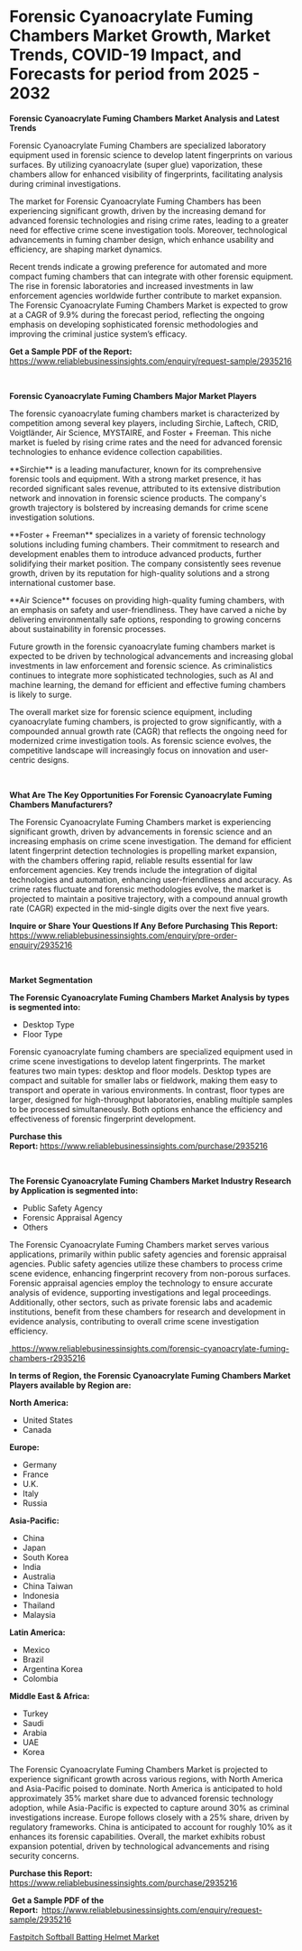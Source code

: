 <p><h1>Forensic Cyanoacrylate Fuming Chambers Market Growth, Market Trends, COVID-19 Impact, and Forecasts for period from 2025 - 2032</h1></p><p><strong>Forensic Cyanoacrylate Fuming Chambers Market Analysis and Latest Trends</strong></p>
<p><p>Forensic Cyanoacrylate Fuming Chambers are specialized laboratory equipment used in forensic science to develop latent fingerprints on various surfaces. By utilizing cyanoacrylate (super glue) vaporization, these chambers allow for enhanced visibility of fingerprints, facilitating analysis during criminal investigations. </p><p>The market for Forensic Cyanoacrylate Fuming Chambers has been experiencing significant growth, driven by the increasing demand for advanced forensic technologies and rising crime rates, leading to a greater need for effective crime scene investigation tools. Moreover, technological advancements in fuming chamber design, which enhance usability and efficiency, are shaping market dynamics. </p><p>Recent trends indicate a growing preference for automated and more compact fuming chambers that can integrate with other forensic equipment. The rise in forensic laboratories and increased investments in law enforcement agencies worldwide further contribute to market expansion. The Forensic Cyanoacrylate Fuming Chambers Market is expected to grow at a CAGR of 9.9% during the forecast period, reflecting the ongoing emphasis on developing sophisticated forensic methodologies and improving the criminal justice system’s efficacy.</p></p>
<p><strong>Get a Sample PDF of the Report:&nbsp;</strong> <a href="https://www.reliablebusinessinsights.com/enquiry/request-sample/2935216?utm_campaign=2440&utm_medium=2&utm_source=Github&utm_content=ia&utm_term=14032025&utm_id=forensic-cyanoacrylate-fuming-chambers">https://www.reliablebusinessinsights.com/enquiry/request-sample/2935216</a></p>
<p>&nbsp;</p>
<p><strong>Forensic Cyanoacrylate Fuming Chambers Major Market Players</strong></p>
<p><p>The forensic cyanoacrylate fuming chambers market is characterized by competition among several key players, including Sirchie, Laftech, CRID, Voigtländer, Air Science, MYSTAIRE, and Foster + Freeman. This niche market is fueled by rising crime rates and the need for advanced forensic technologies to enhance evidence collection capabilities.</p><p>**Sirchie** is a leading manufacturer, known for its comprehensive forensic tools and equipment. With a strong market presence, it has recorded significant sales revenue, attributed to its extensive distribution network and innovation in forensic science products. The company's growth trajectory is bolstered by increasing demands for crime scene investigation solutions.</p><p>**Foster + Freeman** specializes in a variety of forensic technology solutions including fuming chambers. Their commitment to research and development enables them to introduce advanced products, further solidifying their market position. The company consistently sees revenue growth, driven by its reputation for high-quality solutions and a strong international customer base.</p><p>**Air Science** focuses on providing high-quality fuming chambers, with an emphasis on safety and user-friendliness. They have carved a niche by delivering environmentally safe options, responding to growing concerns about sustainability in forensic processes.</p><p>Future growth in the forensic cyanoacrylate fuming chambers market is expected to be driven by technological advancements and increasing global investments in law enforcement and forensic science. As criminalistics continues to integrate more sophisticated technologies, such as AI and machine learning, the demand for efficient and effective fuming chambers is likely to surge.</p><p>The overall market size for forensic science equipment, including cyanoacrylate fuming chambers, is projected to grow significantly, with a compounded annual growth rate (CAGR) that reflects the ongoing need for modernized crime investigation tools. As forensic science evolves, the competitive landscape will increasingly focus on innovation and user-centric designs.</p></p>
<p>&nbsp;</p>
<p><strong>What Are The Key Opportunities For Forensic Cyanoacrylate Fuming Chambers Manufacturers?</strong></p>
<p><p>The Forensic Cyanoacrylate Fuming Chambers market is experiencing significant growth, driven by advancements in forensic science and an increasing emphasis on crime scene investigation. The demand for efficient latent fingerprint detection technologies is propelling market expansion, with the chambers offering rapid, reliable results essential for law enforcement agencies. Key trends include the integration of digital technologies and automation, enhancing user-friendliness and accuracy. As crime rates fluctuate and forensic methodologies evolve, the market is projected to maintain a positive trajectory, with a compound annual growth rate (CAGR) expected in the mid-single digits over the next five years.</p></p>
<p><strong>Inquire or Share Your Questions If Any Before Purchasing This Report:</strong> <a href="https://www.reliablebusinessinsights.com/enquiry/pre-order-enquiry/2935216?utm_campaign=2440&utm_medium=2&utm_source=Github&utm_content=ia&utm_term=14032025&utm_id=forensic-cyanoacrylate-fuming-chambers">https://www.reliablebusinessinsights.com/enquiry/pre-order-enquiry/2935216</a></p>
<p>&nbsp;</p>
<p><strong>Market Segmentation</strong></p>
<p><strong>The Forensic Cyanoacrylate Fuming Chambers Market Analysis by types is segmented into:</strong></p>
<p><ul><li>Desktop Type</li><li>Floor Type</li></ul></p>
<p><p>Forensic cyanoacrylate fuming chambers are specialized equipment used in crime scene investigations to develop latent fingerprints. The market features two main types: desktop and floor models. Desktop types are compact and suitable for smaller labs or fieldwork, making them easy to transport and operate in various environments. In contrast, floor types are larger, designed for high-throughput laboratories, enabling multiple samples to be processed simultaneously. Both options enhance the efficiency and effectiveness of forensic fingerprint development.</p></p>
<p><strong>Purchase this Report:&nbsp;</strong><a href="https://www.reliablebusinessinsights.com/purchase/2935216?utm_campaign=2440&utm_medium=2&utm_source=Github&utm_content=ia&utm_term=14032025&utm_id=forensic-cyanoacrylate-fuming-chambers">https://www.reliablebusinessinsights.com/purchase/2935216</a></p>
<p>&nbsp;</p>
<p><strong>The Forensic Cyanoacrylate Fuming Chambers Market Industry Research by Application is segmented into:</strong></p>
<p><ul><li>Public Safety Agency</li><li>Forensic Appraisal Agency</li><li>Others</li></ul></p>
<p><p>The Forensic Cyanoacrylate Fuming Chambers market serves various applications, primarily within public safety agencies and forensic appraisal agencies. Public safety agencies utilize these chambers to process crime scene evidence, enhancing fingerprint recovery from non-porous surfaces. Forensic appraisal agencies employ the technology to ensure accurate analysis of evidence, supporting investigations and legal proceedings. Additionally, other sectors, such as private forensic labs and academic institutions, benefit from these chambers for research and development in evidence analysis, contributing to overall crime scene investigation efficiency.</p></p>
<p><a href="https://www.reliablebusinessinsights.com/forensic-cyanoacrylate-fuming-chambers-r2935216?utm_campaign=2440&utm_medium=2&utm_source=Github&utm_content=ia&utm_term=14032025&utm_id=forensic-cyanoacrylate-fuming-chambers">&nbsp;https://www.reliablebusinessinsights.com/forensic-cyanoacrylate-fuming-chambers-r2935216</a></p>
<p><strong>In terms of Region, the Forensic Cyanoacrylate Fuming Chambers Market Players available by Region are:</strong></p>
<p>
    <p> <strong> North America: </strong>
        <ul>
            <li>United States</li>
            <li>Canada</li>
        </ul>
        </p> 
    <p> <strong> Europe: </strong>
        <ul>
            <li>Germany</li>
            <li>France</li>
            <li>U.K.</li>
            <li>Italy</li>
            <li>Russia</li>
        </ul>
        </p> 
    <p> <strong> Asia-Pacific: </strong>
        <ul>
            <li>China</li>
            <li>Japan</li>
            <li>South Korea</li>
            <li>India</li>
            <li>Australia</li>
            <li>China Taiwan</li>
            <li>Indonesia</li>
            <li>Thailand</li>
            <li>Malaysia</li>
        </ul>
        </p> 
    <p> <strong> Latin America: </strong>
        <ul>
            <li>Mexico</li>
            <li>Brazil</li>
            <li>Argentina Korea</li>
            <li>Colombia</li>
        </ul>
        </p> 
    <p> <strong> Middle East & Africa: </strong>
        <ul>
            <li>Turkey</li>
            <li>Saudi</li>
            <li>Arabia</li>
            <li>UAE</li>
            <li>Korea</li>
        </ul>
    </p>
    </p>
<p><p>The Forensic Cyanoacrylate Fuming Chambers Market is projected to experience significant growth across various regions, with North America and Asia-Pacific poised to dominate. North America is anticipated to hold approximately 35% market share due to advanced forensic technology adoption, while Asia-Pacific is expected to capture around 30% as criminal investigations increase. Europe follows closely with a 25% share, driven by regulatory frameworks. China is anticipated to account for roughly 10% as it enhances its forensic capabilities. Overall, the market exhibits robust expansion potential, driven by technological advancements and rising security concerns.</p></p>
<p><strong>Purchase this Report: </strong><a href="https://www.reliablebusinessinsights.com/purchase/2935216?utm_campaign=2440&utm_medium=2&utm_source=Github&utm_content=ia&utm_term=14032025&utm_id=forensic-cyanoacrylate-fuming-chambers">https://www.reliablebusinessinsights.com/purchase/2935216</a></p>
<p>&nbsp;<strong>Get a Sample PDF of the Report:&nbsp;&nbsp;</strong><a href="https://www.reliablebusinessinsights.com/enquiry/request-sample/2935216?utm_campaign=2440&utm_medium=2&utm_source=Github&utm_content=ia&utm_term=14032025&utm_id=forensic-cyanoacrylate-fuming-chambers">https://www.reliablebusinessinsights.com/enquiry/request-sample/2935216</a></p>
<p><strong></strong></p>
<p><p><a href="https://github.com/NargisHussain75/Market-Research-Report-List-1/blob/main/fastpitch-softball-batting-helmet-market.md?utm_campaign=2440&utm_medium=2&utm_source=Github&utm_content=ia&utm_term=14032025&utm_id=forensic-cyanoacrylate-fuming-chambers">Fastpitch Softball Batting Helmet Market</a></p></p>